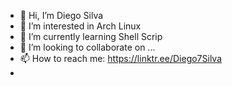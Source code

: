 - 👋 Hi, I’m Diego Silva
- 👀 I’m interested in Arch Linux
- 🌱 I’m currently learning Shell Scrip
- 💞️ I’m looking to collaborate on ...
- 📫 How to reach me: https://linktr.ee/Diego7Silva
-  

<!---
diego7gnu/diego7gnu is a ✨ special ✨ repository because its `README.md` (this file) appears on your GitHub profile.
You can click the Preview link to take a look at your changes.
--->
